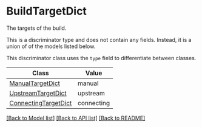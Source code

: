 # BuildTargetDict

The targets of the build.

This is a discriminator type and does not contain any fields. Instead, it is a union
of of the models listed below.

This discriminator class uses the `type` field to differentiate between classes.

| Class | Value
| ------------ | -------------
[ManualTargetDict](ManualTargetDict.md) | manual
[UpstreamTargetDict](UpstreamTargetDict.md) | upstream
[ConnectingTargetDict](ConnectingTargetDict.md) | connecting


[[Back to Model list]](../../README.md#models-v2-link) [[Back to API list]](../../README.md#documentation-for-api-endpoints) [[Back to README]](../../README.md)
